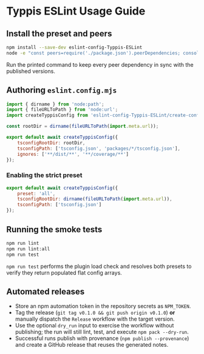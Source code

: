 # Typpis ESLint Usage Guide

## Install the preset and peers

```bash
npm install --save-dev eslint-config-Typpis-ESLint
node -e "const peers=require('./package.json').peerDependencies; console.log('npm install --save-dev ' + Object.entries(peers).map(([name, version]) => `${name}@${version}`).join(' '));"
```

Run the printed command to keep every peer dependency in sync with the published versions.

## Authoring `eslint.config.mjs`

```js
import { dirname } from 'node:path';
import { fileURLToPath } from 'node:url';
import createTyppisConfig from 'eslint-config-Typpis-ESLint/create-config';

const rootDir = dirname(fileURLToPath(import.meta.url));

export default await createTyppisConfig({
    tsconfigRootDir: rootDir,
    tsconfigPath: ['tsconfig.json', 'packages/*/tsconfig.json'],
    ignores: ['**/dist/**', '**/coverage/**']
});
```

### Enabling the strict preset

```js
export default await createTyppisConfig({
    preset: 'all',
    tsconfigRootDir: dirname(fileURLToPath(import.meta.url)),
    tsconfigPath: ['tsconfig.json']
});
```

## Running the smoke tests

```bash
npm run lint
npm run lint:all
npm run test
```

`npm run test` performs the plugin load check and resolves both presets to verify they return populated flat config arrays.

## Automated releases

- Store an npm automation token in the repository secrets as `NPM_TOKEN`.
- Tag the release (`git tag v0.1.0 && git push origin v0.1.0`) **or** manually dispatch the `Release` workflow with the target version.
- Use the optional `dry_run` input to exercise the workflow without publishing; the run will still lint, test, and execute `npm pack --dry-run`.
- Successful runs publish with provenance (`npm publish --provenance`) and create a GitHub release that reuses the generated notes.
